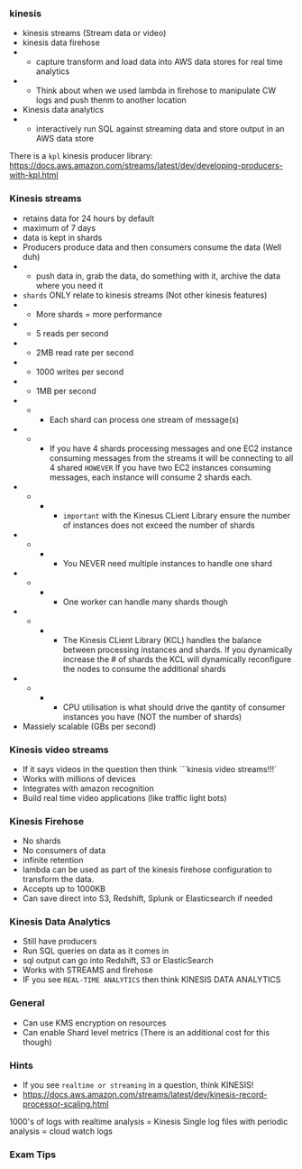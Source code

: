 ### kinesis ###
- kinesis streams (Stream data or video)
- kinesis data firehose
- - capture transform and load data into AWS data stores for real time analytics
- - Think about when we used lambda in firehose to manipulate CW logs and push thenm to another location
- Kinesis data analytics
- - interactively run SQL against streaming data and store output in an AWS data store

There is a ```kpl``` kinesis producer library:
https://docs.aws.amazon.com/streams/latest/dev/developing-producers-with-kpl.html

### Kinesis streams ###
- retains data for 24 hours by default
- maximum of 7 days
- data is kept in shards
- Producers produce data and then consumers consume the data (Well duh)
- - push data in, grab the data, do something with it, archive the data where you need it
- ```shards``` ONLY relate to kinesis streams (Not other kinesis features)
- - More shards = more performance
- - 5 reads per second
- - 2MB read rate per second
- - 1000 writes per second
- - 1MB per second
- - - Each shard can process one stream of message(s)
- - - If you have 4 shards processing messages and one EC2 instance consuming messages from the streams it will be connecting to all 4 shared ```HOWEVER``` If you have two EC2 instances consuming messages, each instance will consume 2 shards each.
- - - - ```important``` with the Kinesus CLient Library ensure the number of instances does not exceed the number of shards
- - - - You NEVER need multiple instances to handle one shard
- - - - One worker can handle many shards though
- - - - The Kinesis CLient Library (KCL) handles the balance between processing instances and shards. If you dynamically increase the # of shards the KCL will dynamically reconfigure the nodes to consume the additional shards
- - - - CPU utilisation is what should drive the qantity of consumer instances you have (NOT the number of shards)
- Massiely scalable (GBs per second)

### Kinesis video streams ###
- If it says videos in the question then think ```kinesis video streams!!!`
- Works with millions of devices
- Integrates with amazon recognition
- Build real time video applications (like traffic light bots)

### Kinesis Firehose ###
- No shards
- No consumers of data
- infinite retention
- lambda can be used as part of the kinesis firehose configuration to transform the data.
- Accepts up to 1000KB
- Can save direct into S3, Redshift, Splunk or Elasticsearch if needed

### Kinesis Data Analytics ###
- Still have producers
- Run SQL queries on data as it comes in
- sql output can go into Redshift, S3 or ElasticSearch
- Works with STREAMS and firehose
- IF you see ```REAL-TIME ANALYTICS``` then think KINESIS DATA ANALYTICS

### General ###
- Can use KMS encryption on resources
- Can enable Shard level metrics (There is an additional cost for this though)

### Hints ###
- If you see ```realtime or streaming``` in a question, think KINESIS!
- https://docs.aws.amazon.com/streams/latest/dev/kinesis-record-processor-scaling.html

1000's of logs with realtime analysis = Kinesis
Single log files with periodic analysis = cloud watch logs

### Exam Tips ###

